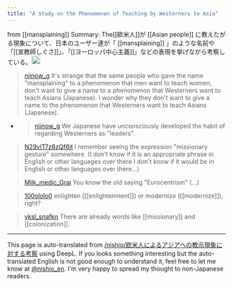 ```yaml
---
title: "A Study on the Phenomenon of Teaching by Westerners to Asia"
---
```


from  [[mansplaining]]
Summary: The[[欧米人]]が [[Asian people]] に教えたがる現象について、日本のユーザー達が「 [[mansplaining]] 」のような名前や「[[宣教師しぐさ]]」、「[[ヨーロッパ中心主義]]」などの表現を挙げながら考察している。<img src='https://scrapbox.io/api/pages/nishio-en/gpt/icon' alt='gpt.icon' height="19.5"/>

> [niinow_g](https://twitter.com/niinow_g/status/1707929794049122536) It's strange that the same people who gave the name "mansplaining" to a phenomenon that men want to teach women, don't want to give a name to a phenomenon that Westerners want to teach Asians (Japanese). I wonder why they don't want to give a name to the phenomenon that Westerners want to teach Asians (Japanese).
- > [niinow_g](https://twitter.com/niinow_g/status/1707930130956603804) We Japanese have unconsciously developed the habit of regarding Westerners as "leaders".

> [N29vlT7z8zQf6it](https://twitter.com/N29vlT7z8zQf6it/status/1708079243190747353) I remember seeing the expression "missionary gesture" somewhere. (I don't know if it is an appropriate phrase in English or other languages over there I don't know if it would be in English or other languages over there...)

> [Milk_medic_Grai](https://twitter.com/Milk_medic_Grai/status/1708015793576071188) You know the old saying "Eurocentrism" (...)

> [100ololo0](https://twitter.com/100ololo0/status/1708009476811522266) enlighten ([[enlightenment]]) or modernize ([[modernize]]), right?

> [yksl_snafkn](https://twitter.com/yksl_snafkn/status/1708093542047137822) There are already words like [[missionary]] and [[colonization]].
---
This page is auto-translated from [/nishio/欧米人によるアジアへの教示現象に対する考察](https://scrapbox.io/nishio/欧米人によるアジアへの教示現象に対する考察) using DeepL. If you looks something interesting but the auto-translated English is not good enough to understand it, feel free to let me know at [@nishio_en](https://twitter.com/nishio_en). I'm very happy to spread my thought to non-Japanese readers.